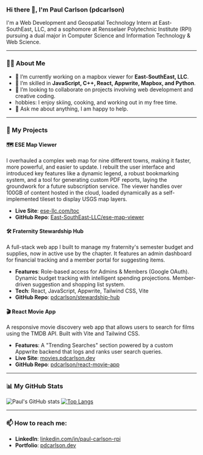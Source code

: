 ### Hi there 👋, I'm Paul Carlson (pdcarlson)

I'm a Web Development and Geospatial Technology Intern at East-SouthEast, LLC, and a sophomore at Rensselaer Polytechnic Institute (RPI) pursuing a dual major in Computer Science and Information Technology & Web Science.

---

### 👨‍💻 About Me

- 🔭 I’m currently working on a mapbox viewer for **East-SouthEast, LLC**.
- 🌱 I’m skilled in **JavaScript, C++, React, Appwrite, Mapbox, and Python**.
- 👯 I’m looking to collaborate on projects involving web development and creative coding.
-  hobbies: I enjoy skiing, cooking, and working out in my free time.
- 💬 Ask me about anything, I am happy to help.

---

### 🚀 My Projects

#### 🗺️ ESE Map Viewer
I overhauled a complex web map for nine different towns, making it faster, more powerful, and easier to update. I rebuilt the user interface and introduced key features like a dynamic legend, a robust bookmarking system, and a tool for generating custom PDF reports, laying the groundwork for a future subscription service. The viewer handles over 100GB of content hosted in the cloud, loaded dynamically as a self-implemented tileset to display USGS map layers.

- **Live Site**: [ese-llc.com/toc](https://ese-llc.com/toc)
- **GitHub Repo**: [East-SouthEast-LLC/ese-map-viewer](https://github.com/East-SouthEast-LLC/ese-map-viewer)


#### 🛠️ Fraternity Stewardship Hub
A full-stack web app I built to manage my fraternity's semester budget and supplies, now in active use by the chapter. It features an admin dashboard for financial tracking and a member portal for suggesting items.

- **Features**: Role-based access for Admins & Members (Google OAuth). Dynamic budget tracking with intelligent spending projections. Member-driven suggestion and shopping list system.
- **Tech**: React, JavaScript, Appwrite, Tailwind CSS, Vite
- **GitHub Repo**: [pdcarlson/stewardship-hub](https://github.com/pdcarlson/stewardship-hub)

#### 🎬 React Movie App
A responsive movie discovery web app that allows users to search for films using the TMDB API. Built with Vite and Tailwind CSS.

- **Features**: A "Trending Searches" section powered by a custom Appwrite backend that logs and ranks user search queries.
- **Live Site**: [movies.pdcarlson.dev](https://movies.pdcarlson.dev)
- **GitHub Repo**: [pdcarlson/react-movie-app](https://github.com/pdcarlson/react-movie-app)

---

### 📊 My GitHub Stats

![Paul's GitHub stats](https://github-readme-stats.vercel.app/api?username=pdcarlson&show_icons=true&theme=radical)
[![Top Langs](https://github-readme-stats.vercel.app/api/top-langs/?username=pdcarlson&layout=compact&theme=radical)](https://github.com/anuraghazra/github-readme-stats)

---

### 📫 How to reach me:

- **LinkedIn**: [linkedin.com/in/paul-carlson-rpi](https://linkedin.com/in/paul-carlson-rpi)
- **Portfolio**: [pdcarlson.dev](https://pdcarlson.dev)
